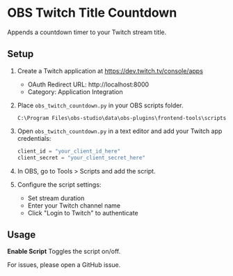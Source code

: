 # OBS Twitch Title Countdown

Appends a countdown timer to your Twitch stream title.

## Setup

1. Create a Twitch application at https://dev.twitch.tv/console/apps
   - OAuth Redirect URL: http://localhost:8000
   - Category: Application Integration

2. Place `obs_twitch_countdown.py` in your OBS scripts folder.

    `C:\Program Files\obs-studio\data\obs-plugins\frontend-tools\scripts`


3. Open `obs_twitch_countdown.py` in a text editor and add your Twitch app credentials:
   ```python
   client_id = "your_client_id_here"
   client_secret = "your_client_secret_here"
   ```
4. In OBS, go to Tools > Scripts and add the script.

5. Configure the script settings:
   - Set stream duration
   - Enter your Twitch channel name
   - Click "Login to Twitch" to authenticate

## Usage

**Enable Script** Toggles the script on/off.

For issues, please open a GitHub issue.
